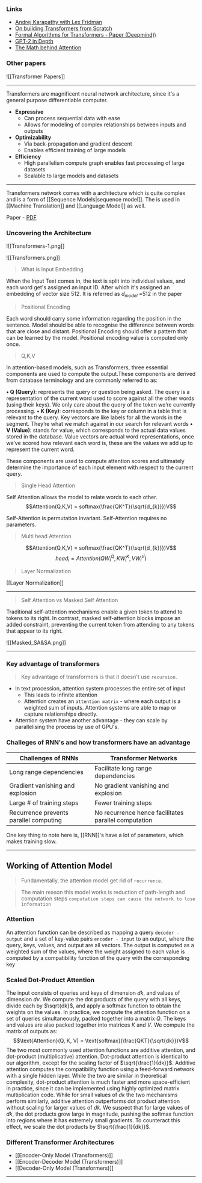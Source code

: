 ### Links
- [Andrej Karapathy with Lex Fridman](https://www.youtube.com/watch?v=9uw3F6rndnA)
- [On building Transformers from Scratch](https://www.datacamp.com/tutorial/building-a-transformer-with-py-torch)
- [Formal Algorithms for Transformers - Paper (Deepmind)](https://arxiv.org/pdf/2207.09238)\
- [GPT-2 in Depth](http://jalammar.github.io/illustrated-gpt2/)
- [The Math behind Attention](https://www.youtube.com/watch?v=UPtG_38Oq8o)


### Other papers 

![[Transformer Papers]]

---

Transformers are magnificent neural network architecture, since it's a general purpose differentiable computer.
* **Expressive**
	+ Can process sequential data with ease
	+ Allows for modeling of complex relationships between inputs and outputs
* **Optimizability**
	+ Via back-propagation and gradient descent
	+ Enables efficient training of large models
* **Efficiency**
	+ High parallelism compute graph enables fast processing of large datasets
	+ Scalable to large models and datasets

---

Transformers network comes with a architecture which is quite complex and is a form of [[Sequence Models|sequence model]]. The is used in [[Machine Translation]] and [[Language Model]] as well.

Paper - [PDF](https://arxiv.org/pdf/1706.03762.pdf)

### Uncovering the Architecture

![[Transformers-1.png]]



![[Transformers.png]]

>What is Input Embedding

When the Input Text comes in, the text is split into individual values, and each word get's assigned an input ID. After which it's assigned an embedding of vector size 512. It is referred as $d_{model}$ =512 in the paper

> Positional Encoding

Each word should carry some information regarding the position in the sentence. Model should be able to recognise the difference between words that are close and distant. Positional Encoding should offer a pattern that can be learned by the model. Positional encoding value is computed only once.

> Q,K,V 

In attention-based models, such as Transformers, three essential components are used to compute the output.These components are derived from database terminology and are commonly referred to as:

**• Q (Query)**: represents the query or question being asked. 
	The query is a representation of the current word used to score against all the other words (using their keys). We only care about the query of the token we’re currently processing.
**• K (Key)**: corresponds to the key or column in a table that is relevant to the query.
	Key vectors are like labels for all the words in the segment. They’re what we match against in our search for relevant words
**• V (Value)**: stands for value, which corresponds to the actual data values stored in the database.
	Value vectors are actual word representations, once we’ve scored how relevant each word is, these are the values we add up to represent the current word.

These components are used to compute attention scores and ultimately determine the importance of each input element with respect to the current query.

> Single Head Attention

Self Attention allows the model to relate words to each other. 
$$Attention(Q,K,V) = softmax(\frac{QK^T}{\sqrt{d_{k}}})V$$

Self-Attention is permutation invariant. Self-Attention requires no parameters. 


> Multi head Attention


$$Attention(Q,K,V) = softmax(\frac{QK^T}{\sqrt{d_{k}}})V$$
$$head_i = Attention(QW_{i}^{Q}, KW_{i}^{K}, VW_{i}^{V})$$


> Layer Normalization

[[Layer Normalization]]

---

> Self Attention vs Masked Self Attention

Traditional self-attention mechanisms enable a given token to attend to tokens to its right. In contrast, masked self-attention blocks impose an added constraint, preventing the current token from attending to any tokens that appear to its right.


![[Masked_SA&SA.png]]

---
### Key advantage of transformers

> Key advantage of transformers is that it doesn't use `recursion`.

- In text procession, attention system processes the entire set of input
	- This leads to infinite attention
	- Attention creates an `attention matrix` - where each output is a weighted sum of inputs. Attention systems are able to map or capture relationships directly.
- Attention system have another advantage - they can scale by parallelising the process by use of GPU's. 

### Challeges of RNN's and how transformers have an advantage

| Challenges of RNNs                     | Transformer Networks                                 |
| -------------------------------------- | ---------------------------------------------------- |
| Long range dependencies                | Facilitate long range dependencies                   |
| Gradient vanishing and explosion       | No gradient vanishing and explosion                  |
| Large # of training steps              | Fewer training steps                                 |
| Recurrence prevents parallel computing | No recurrence hence facilitates parallel computation |

One key thing to note here is, [[RNN]]'s have a lot of parameters, which makes training slow.

---

## Working of Attention Model

> Fundamentally, the attention model get rid of `recurrence`.

> The main reason this model works is reduction of path-length and computation steps `computation steps can cause the network to lose information`

### Attention                            

An attention function can be described as mapping a query `decoder - output` and a set of key-value pairs `encoder - input` to an output, where the query, keys, values, and output are all vectors. The output is computed as a weighted sum of the values, where the weight assigned to each value is computed by a compatibility function of the query with the corresponding key

### Scaled Dot-Product Attention

The input consists of queries and keys of dimension $dk$, and values of dimension $dv$. We compute the dot products of the query with all keys, divide each by $\sqrt{dk}$, and apply a softmax function to obtain the weights on the values. In practice, we compute the attention function on a set of queries simultaneously, packed together into a matrix $Q$. The keys and values are also packed together into matrices $K$ and $V$. We compute the matrix of outputs as:
$$\text{Attention}(Q, K, V) = \text{softmax}(\frac{QKT}{\sqrt{dk}})V$$
The two most commonly used attention functions are additive attention, and dot-product (multiplicative)
attention. Dot-product attention is identical to our algorithm, except for the scaling factor of
$\sqrt{\frac{1}{dk}}$. Additive attention computes the compatibility function using a feed-forward network
with a single hidden layer. While the two are similar in theoretical complexity, dot-product attention is much faster and more space-efficient in practice, since it can be implemented using highly optimized matrix multiplication code. While for small values of $dk$ the two mechanisms perform similarly, additive attention outperforms dot product attention without scaling for larger values of $dk$. We suspect that for large values of $dk$, the dot products grow large in magnitude, pushing the softmax function into regions where it has extremely small gradients. To counteract this effect, we scale the dot products by $\sqrt{\frac{1}{dk}}$.

### Different Transformer Architectures

- [[Encoder-Only Model (Transformers)]]
- [[Encoder-Decoder Model (Transformers)]]
- [[Decoder-Only Model (Transformers)]]


--- 

